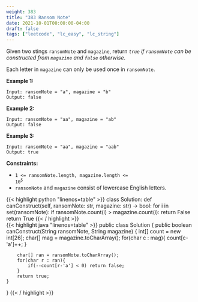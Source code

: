 ```yaml
---
weight: 383
title: "383 Ransom Note"
date: 2021-10-01T00:00:00-04:00
draft: false
tags: ["leetcode", "lc_easy", "lc_string"]
---
```


Given two stings `ransomNote` and `magazine`, return _`true` if `ransomNote` can be constructed from `magazine` and `false` otherwise_.

Each letter in `magazine` can only be used once in `ransomNote`.

**Example 1:**
```
Input: ransomNote = "a", magazine = "b"
Output: false
```

**Example 2:**
```
Input: ransomNote = "aa", magazine = "ab"
Output: false
```

**Example 3:**
```
Input: ransomNote = "aa", magazine = "aab"
Output: true
```

**Constraints:**
- <code>1 <= ransomNote.length, magazine.length <= 10<sup>5</sup></code>
- `ransomNote` and `magazine` consist of lowercase English letters.

<div class="tabs"></div>
<div class="tab-content">
<div id="python" class="lang">
{{< highlight python "linenos=table" >}}
class Solution:
    def canConstruct(self, ransomNote: str, magazine: str) -> bool:
        for i in set(ransomNote):
            if ransomNote.count(i) > magazine.count(i):
                return False
        return True
{{< / highlight >}}
</div>

<div id="java" class="lang">
{{< highlight java "linenos=table" >}}
public class Solution {
    public boolean canConstruct(String ransomNote, String magazine) {
        int[] count = new int[26];
        char[] mag = magazine.toCharArray();
        for(char c : mag){
            count[c-'a']++;
        }
        
        char[] ran = ransomNote.toCharArray();
        for(char r : ran){
            if(--count[r-'a'] < 0) return false;
        }
        return true;
    }
}
{{< / highlight >}}
</div>
</div>
